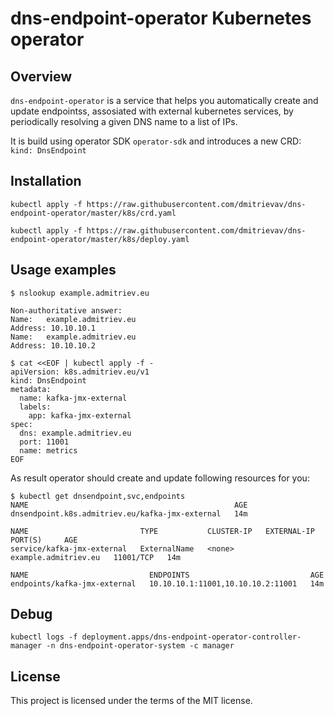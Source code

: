 # dns-endpoint-operator Kubernetes operator

## Overview

`dns-endpoint-operator` is a service that helps you automatically create and update endpointss, assosiated with external kubernetes services, by periodically resolving a given DNS name to a list of IPs.

It is build using operator SDK `operator-sdk`
and introduces a new CRD: `kind: DnsEndpoint`

## Installation

```
kubectl apply -f https://raw.githubusercontent.com/dmitrievav/dns-endpoint-operator/master/k8s/crd.yaml

kubectl apply -f https://raw.githubusercontent.com/dmitrievav/dns-endpoint-operator/master/k8s/deploy.yaml
```

## Usage examples

```
$ nslookup example.admitriev.eu

Non-authoritative answer:
Name:   example.admitriev.eu
Address: 10.10.10.1
Name:   example.admitriev.eu
Address: 10.10.10.2
```

```
$ cat <<EOF | kubectl apply -f -
apiVersion: k8s.admitriev.eu/v1
kind: DnsEndpoint
metadata:
  name: kafka-jmx-external
  labels:
    app: kafka-jmx-external
spec:
  dns: example.admitriev.eu
  port: 11001
  name: metrics
EOF
```

As result operator should create and update following resources for you:

```
$ kubectl get dnsendpoint,svc,endpoints
NAME                                              AGE
dnsendpoint.k8s.admitriev.eu/kafka-jmx-external   14m

NAME                         TYPE           CLUSTER-IP   EXTERNAL-IP            PORT(S)     AGE
service/kafka-jmx-external   ExternalName   <none>       example.admitriev.eu   11001/TCP   14m

NAME                           ENDPOINTS                           AGE
endpoints/kafka-jmx-external   10.10.10.1:11001,10.10.10.2:11001   14m
```

## Debug

```
kubectl logs -f deployment.apps/dns-endpoint-operator-controller-manager -n dns-endpoint-operator-system -c manager
```

## License

This project is licensed under the terms of the MIT license.
